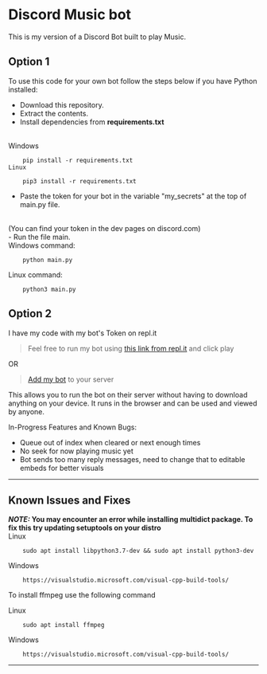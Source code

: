 # Discord Music bot
This is my version of a Discord Bot built to play Music. 

## Option 1
To use this code for your own bot follow the steps below if you have Python installed:

- Download this repository. 
- Extract the contents.
- Install dependencies from <strong> requirements.txt </strong>
<br>
    Windows

        pip install -r requirements.txt
    Linux

        pip3 install -r requirements.txt
- Paste the token for your bot in the variable "my_secrets" at the top of main.py file.
<br> 
(You can find your token in the dev pages on discord.com)
<br>
- Run the file main.
<br>
    Windows command:                        

        python main.py
   
   Linux command:

        python3 main.py


## Option 2
I have my code with my bot's Token on repl.it <br>
> Feel free to run my bot using [this link from repl.it](https://replit.com/@swapdub/DiscordBot#main.py) and click play

OR                        

> [Add my bot](https://discord.com/oauth2/authorize?client_id=730602425807011847&permissions=8&scope=) to your server

This allows you to run the bot on their server without having to download anything on your device. It runs in the browser and can be used and viewed by anyone.


In-Progress Features and Known Bugs:

- Queue out of index when cleared or next enough times
- No seek for now playing music yet
- Bot sends too many reply messages, need to change that to editable embeds for better visuals

---
## Known Issues and Fixes


**_NOTE:_ You may encounter an error while installing multidict package. To fix this try updating setuptools on your distro**
<br>
Linux

        sudo apt install libpython3.7-dev && sudo apt install python3-dev

Windows
        
        https://visualstudio.microsoft.com/visual-cpp-build-tools/

To install ffmpeg use the following command

Linux

        sudo apt install ffmpeg
Windows
        
        https://visualstudio.microsoft.com/visual-cpp-build-tools/

---
